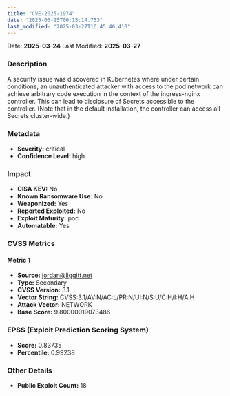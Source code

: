```yaml
---
title: "CVE-2025-1974"
date: "2025-03-25T00:15:14.753"
last_modified: "2025-03-27T16:45:46.410"
---
```


Date: **2025-03-24** Last Modified: **2025-03-27**

### Description  
A security issue was discovered in Kubernetes where under certain conditions, an unauthenticated attacker with access to the pod network can achieve arbitrary code execution in the context of the ingress-nginx controller. This can lead to disclosure of Secrets accessible to the controller. (Note that in the default installation, the controller can access all Secrets cluster-wide.)

### Metadata  
- **Severity:** critical
- **Confidence Level:** high

### Impact  
- **CISA KEV:** No
- **Known Ransomware Use:** No
- **Weaponized:** Yes
- **Reported Exploited:** No
- **Exploit Maturity:** poc
- **Automatable:** Yes

### CVSS Metrics  

#### Metric 1
- **Source:** jordan@liggitt.net
- **Type:** Secondary
- **CVSS Version:** 3.1
- **Vector String:** CVSS:3.1/AV:N/AC:L/PR:N/UI:N/S:U/C:H/I:H/A:H
- **Attack Vector:** NETWORK
- **Base Score:** 9.80000019073486


### EPSS (Exploit Prediction Scoring System)  
- **Score:** 0.83735
- **Percentile:** 0.99238

### Other Details  
- **Public Exploit Count:** 18
